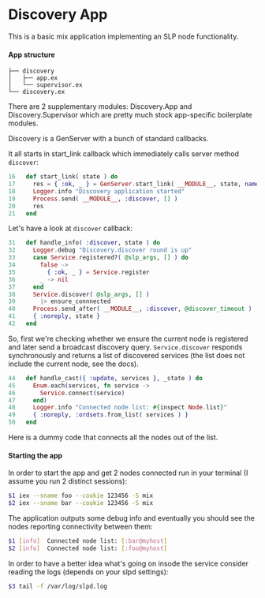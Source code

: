# Discovery App

This is a basic mix application implementing an SLP node functionality.

#### App structure

```
├── discovery
│   ├── app.ex
│   └── supervisor.ex
└── discovery.ex
```

There are 2 supplementary modules: Discovery.App and Discovery.Supervisor which are pretty much stock app-specific boilerplate modules.

Discovery is a GenServer with a bunch of standard callbacks.

It all starts in start_link callback which immediately calls server method `discover`:

```elixir
16   def start_link( state ) do
17     res = { :ok, _ } = GenServer.start_link( __MODULE__, state, name: __MODULE__ )
18     Logger.info "Discovery application started"
19     Process.send( __MODULE__, :discover, [] )
20     res
21   end
```
Let's have a look at `discover` callback:

```elixir
31   def handle_info( :discover, state ) do
32     Logger.debug "Discovery.discover round is up"
33     case Service.registered?( @slp_args, [] ) do
34       false ->
35         { :ok, _ } = Service.register
36       _ -> nil
37     end
38     Service.discover( @slp_args, [] )
39       |> ensure_connnected
40     Process.send_after( __MODULE__, :discover, @discover_timeout )
41     { :noreply, state }
42   end
```
So, first we're checking whether we ensure the current node is registered and later send a broadcast discovery query. `Service.discover` responds synchronously and returns a list of discovered services (the list does not include the current node, see the docs).

```elixir
44   def handle_cast({ :update, services }, _state ) do
45     Enum.each(services, fn service ->
46       Service.connect(service)
47     end)
48     Logger.info "Connected node list: #{inspect Node.list}"
49     { :noreply, :ordsets.from_list( services ) }
50   end
```
Here is a dummy code that connects all the nodes out of the list.

#### Starting the app

In order to start the app and get 2 nodes connected run in your terminal (I assume you run 2 distinct sessions):

```bash
$1 iex --sname foo --cookie 123456 -S mix
$2 iex --sname bar --cookie 123456 -S mix
```

The application outputs some debug info and eventually you should see the nodes reporting connectivity between them:

```bash
$1 [info]  Connected node list: [:bar@myhost]
$2 [info]  Connected node list: [:foo@myhost]
```
In order to have a better idea what's going on insode the service consider reading the logs (depends on your slpd settings):

```bash
$3 tail -f /var/log/slpd.log
```
